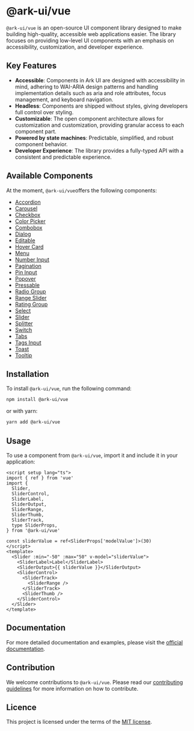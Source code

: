 # @ark-ui/vue

`@ark-ui/vue` is an open-source UI component library designed to make building high-quality, accessible web applications easier. The library focuses on providing low-level UI components with an emphasis on accessibility, customization, and developer experience.

## Key Features

- **Accessible**: Components in Ark UI are designed with accessibility in mind, adhering to WAI-ARIA design patterns and handling implementation details such as aria and role attributes, focus management, and keyboard navigation.
- **Headless**: Components are shipped without styles, giving developers full control over styling.
- **Customizable**: The open component architecture allows for customization and customization, providing granular access to each component part.
- **Powered by state machines**: Predictable, simplified, and robust component behavior.
- **Developer Experience**: The library provides a fully-typed API with a consistent and predictable experience.

## Available Components

At the moment, `@ark-ui/vue`offers the following components:

- [Accordion](https://ark-ui.com/docs/vue/components/accordion)
- [Carousel](https://ark-ui.com/docs/vue/components/carousel)
- [Checkbox](https://ark-ui.com/docs/vue/components/checkbox)
- [Color Picker](https://ark-ui.com/docs/vue/components/color-picker)
- [Combobox](https://ark-ui.com/docs/vue/components/combobox)
- [Dialog](https://ark-ui.com/docs/vue/components/dialog)
- [Editable](https://ark-ui.com/docs/vue/components/editable)
- [Hover Card](https://ark-ui.com/docs/vue/components/hover-card)
- [Menu](https://ark-ui.com/docs/vue/components/menu)
- [Number Input](https://ark-ui.com/docs/vue/components/number-input)
- [Pagination](https://ark-ui.com/docs/vue/components/pagination)
- [Pin Input](https://ark-ui.com/docs/vue/components/pin-input)
- [Popover](https://ark-ui.com/docs/vue/components/popover)
- [Pressable](https://ark-ui.com/docs/vue/components/pressable)
- [Radio Group](https://ark-ui.com/docs/vue/components/radio-group)
- [Range Slider](https://ark-ui.com/docs/vue/components/range-slider)
- [Rating Group](https://ark-ui.com/docs/vue/components/rating-group)
- [Select](https://ark-ui.com/docs/vue/components/select)
- [Slider](https://ark-ui.com/docs/vue/components/slider)
- [Splitter](https://ark-ui.com/docs/vue/components/splitter)
- [Switch](https://ark-ui.com/docs/vue/components/switch)
- [Tabs](https://ark-ui.com/docs/vue/components/tabs)
- [Tags Input](https://ark-ui.com/docs/vue/components/tags-input)
- [Toast](https://ark-ui.com/docs/vue/components/toast)
- [Tooltip](https://ark-ui.com/docs/vue/components/tooltip)

## Installation

To install `@ark-ui/vue`, run the following command:

```bash
npm install @ark-ui/vue
```

or with yarn:

```bash
yarn add @ark-ui/vue
```

## Usage

To use a component from `@ark-ui/vue`, import it and include it in your application:

```vue
<script setup lang="ts">
import { ref } from 'vue'
import {
  Slider,
  SliderControl,
  SliderLabel,
  SliderOutput,
  SliderRange,
  SliderThumb,
  SliderTrack,
  type SliderProps,
} from '@ark-ui/vue'

const sliderValue = ref<SliderProps['modelValue']>(30)
</script>
<template>
  <Slider :min="-50" :max="50" v-model="sliderValue">
    <SliderLabel>Label</SliderLabel>
    <SliderOutput>{{ sliderValue }}</SliderOutput>
    <SliderControl>
      <SliderTrack>
        <SliderRange />
      </SliderTrack>
      <SliderThumb />
    </SliderControl>
  </Slider>
</template>
```

## Documentation

For more detailed documentation and examples, please visit the [official documentation](https://ark-ui.com/).

## Contribution

We welcome contributions to `@ark-ui/vue`. Please read our [contributing guidelines](https://github.com/chakra-ui/ark/blob/main/CONTRIBUTING.md) for more information on how to contribute.

## Licence

This project is licensed under the terms of the [MIT license](https://github.com/chakra-ui/ark/blob/main/LICENSE).
